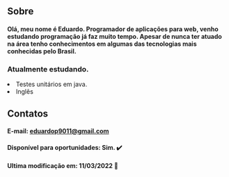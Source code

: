 ## Sobre

#### Olá, meu nome é Eduardo. Programador de aplicações para web, venho estudando programação já faz muito tempo. Apesar de nunca ter atuado na área tenho conhecimentos em algumas das tecnologias mais conhecidas pelo Brasil.

### Atualmente estudando.

<li>Testes unitários em java. </li>
<li> Inglês</li>


## Contatos
#### E-mail: eduardop9011@gmail.com

#### Disponível para oportunidades: Sim. ✔️

#### Ultima modificação em: 11/03/2022 📆
